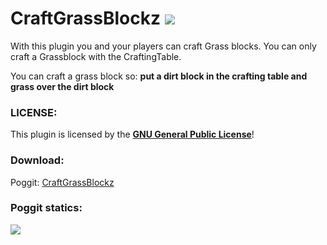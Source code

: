# CraftGrassBlockz   <a href="https://poggit.pmmp.io/p/CraftGrassBlockz"><img src="https://poggit.pmmp.io/shield.state/CraftGrassBlockz"></a>
With this plugin you and your players can craft Grass blocks. You can only craft a Grassblock with the CraftingTable.

You can craft a grass block so: **put a dirt block in the crafting table and grass over the dirt block**

### LICENSE:
This plugin is licensed by the **[GNU General Public License](/LICENSE)**!


### Download:
Poggit: <a href="https://poggit.pmmp.io/p/CraftGrassBlockz/1.0.0">CraftGrassBlockz</a>

### Poggit statics:
<a href="https://poggit.pmmp.io/p/CraftGrassBlockz"><img src="https://poggit.pmmp.io/shield.dl.total/CraftGrassBlockz"></a>
